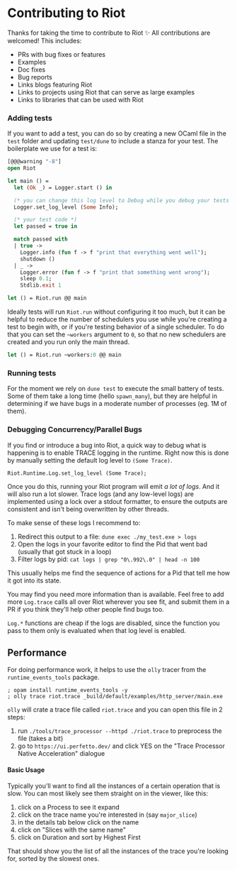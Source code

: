 # Contributing to Riot

Thanks for taking the time to contribute to Riot ✨ All contributions are
welcomed! This includes:

* PRs with bug fixes or features
* Examples
* Doc fixes
* Bug reports
* Links blogs featuring Riot
* Links to projects using Riot that can serve as large examples
* Links to libraries that can be used with Riot

### Adding tests

If you want to add a test, you can do so by creating a new OCaml file in the
`test` folder and updating `test/dune` to include a stanza for your test. The
boilerplate we use for a test is:

```ocaml
[@@@warning "-8"]
open Riot

let main () =
  let (Ok _) = Logger.start () in

  (* you can change this log level to Debug while you debug your tests *)
  Logger.set_log_level (Some Info);

  (* your test code *)
  let passed = true in

  match passed with
  | true ->
    Logger.info (fun f -> f "print that everything went well");
    shutdown ()
  | _ ->
    Logger.error (fun f -> f "print that something went wrong");
    sleep 0.1;
    Stdlib.exit 1

let () = Riot.run @@ main
```

Ideally tests will run `Riot.run` without configuring it too much, but it can
be helpful to reduce the number of schedulers you use while you're creating a
test to begin with, or if you're testing behavior of a single scheduler. To do
that you can set the `~workers` argument to `0`, so that no new schedulers are
created and you run only the main thread.

```ocaml
let () = Riot.run ~workers:0 @@ main
```

### Running tests

For the moment we rely on `dune test` to execute the small battery of tests.
Some of them take a long time (hello `spawn_many`), but they are helpful in
determining if we have bugs in a moderate number of processes (eg. 1M of them).

### Debugging Concurrency/Parallel Bugs

If you find or introduce a bug into Riot, a quick way to debug what is
happening is to enable TRACE logging in the runtime. Right now this is done
by manually setting the default log level to `(Some Trace)`.

```
Riot.Runtime.Log.set_log_level (Some Trace);
```

Once you do this, running your Riot program will emit _a lot of logs_. And it
will also run a lot slower. Trace logs (and any low-level logs) are implemented
using a lock over a stdout formatter, to ensure the outputs are consistent and
isn't being overwritten by other threads.

To make sense of these logs I recommend to:

1. Redirect this output to a file: `dune exec ./my_test.exe > logs`
2. Open the logs in your favorite editor to find the Pid that went bad (usually
   that got stuck in a loop)
3. Filter logs by pid: `cat logs | grep "0\.992\.0" | head -n 100`

This usually helps me find the sequence of actions for a Pid that tell me how
it got into its state.

You may find you need more information than is available. Feel free to add more
`Log.trace` calls all over Riot wherever you see fit, and submit them in a PR
if you think they'll help other people find bugs too.

`Log.*` functions are cheap if the logs are disabled, since the function you
pass to them only is evaluated when that log level is enabled.

## Performance

For doing performance work, it helps to use the `olly` tracer from the
`runtime_events_tools` package. 

```
; opam install runtime_events_tools -y
; olly trace riot.trace _build/default/examples/http_server/main.exe
```

`olly` will crate a trace file called `riot.trace` and you can open this file
in 2 steps:

1. run `./tools/trace_processor --httpd ./riot.trace` to preprocess the file
   (takes a bit)
2. go to `https://ui.perfetto.dev/` and click YES on the "Trace Processor
   Native Acceleration" dialogue

#### Basic Usage

Typically you'll want to find all the instances of a certain
operation that is slow. You can most likely see them straight
on in the viewer, like this:

1. click on a Process to see it expand
2. click on the trace name you're interested in (say `major_slice`)
3. in the details tab below click on the name 
4. click on "Slices with the same name"
5. click on Duration and sort by Highest First

That should show you the list of all the instances of the
trace you're looking for, sorted by the slowest ones.
